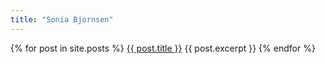 ```yaml
---
title: "Sonia Bjornsen"
---
```


{% for post in site.posts %}
  <a href="{{ baseurl }}{{ post.url }}">{{ post.title }}</a>
  {{ post.excerpt }}
{% endfor %}
